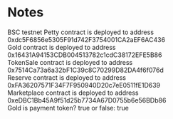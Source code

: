 # Notes
BSC testnet
Petty contract is deployed to address  0xdc5F6856e5305F91d742F3754001CA2aEF6AC436 <br />
Gold contract is deployed to address  0x16431A94153CDB004513782c1cdC38172EFE5B86 <br />
TokenSale contract is deployed to address  0x7514Ca73a6a32bF1C39c8C70299D82DA4f6f076d <br />
Reserve contract is deployed to address  0xFA36207571F34F7F950940D20c7eE0511fE1D639 <br />
Marketplace contract is deployed to address  0xeDBC1Bb45A9f51d25b7734A67D0755b6e56BDb86 <br />
Gold is payment token? true or false: true